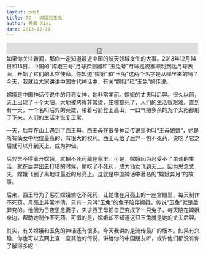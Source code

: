 ```yaml
---
layout: post
title: 72 - 嫦娥和玉兔
author: 希茜 Xixi
date: 2013-12-19
---
```


<iframe src="https://archive.org/embed/slowchinese_201909/Slow_Chinese_072.mp3" width="500" height="30" frameborder="0" webkitallowfullscreen="true" mozallowfullscreen="true" allowfullscreen></iframe>
如果你关注新闻，那你一定知道最近中国的航天领域发生的大事。2013年12月14日和15日，中国的“嫦娥三号”月球探测器和“玉兔号”月球巡视器顺利到达月球表面，开始了它们的太空使命。你知道“嫦娥”和“玉兔”这两个名字是从哪里来的吗？今天，我就给大家讲讲中国古代神话中，有关“嫦娥”和“玉兔”的传说。

嫦娥是中国神话传说中的月亮女神，她非常美丽。嫦娥的丈夫叫后羿。很久以前，天上出现了十个太阳，大地被烤得非常烫，庄稼都死了，人们的生活很艰难。直到有一天，一个名叫后羿的英雄，带着弓箭登上高山，一口气把多余的九个太阳都射了下来，人们的生活才恢复正常。

一天，后羿在山上遇到了西王母。西王母在很多神话传说里也叫“王母娘娘”，她是所有仙女中地位最高的，有很大的权利。西王母给了后羿一包不死药，说吃了它之后就可以升到天上，成为神仙。

后羿舍不得离开嫦娥，就把不死药藏在家里。可是，嫦娥因为忍受不了单调的生活，就在后羿出去打猎的时候，偷吃了不死药，成为仙女飞到天上。因为思念丈夫，嫦娥飞到了离地球最近的月亮上。这就是中国神话中著名的“嫦娥奔月”的故事。

后来，西王母为了惩罚嫦娥偷吃不死药，让她住在月亮上的一座宫殿里，每天制作不死药。月亮上非常冷清，只有一只叫“玉兔”的兔子陪伴嫦娥。传说“玉兔”就是后羿变的。他因为日夜思念妻子，央求西王母把自己变成了一只兔子，每天陪在嫦娥身边，帮助她制作不死药。可惜的是，嫦娥却不知道这只玉兔就是她的丈夫后羿。

其实，有关嫦娥和玉兔的神话还有很多。今天我讲的是流传最广的版本。如果有兴趣，你也可以去网上查一查其他的传说，讲给你的中国朋友听，或许他们都没有你了解得多呢！

 

